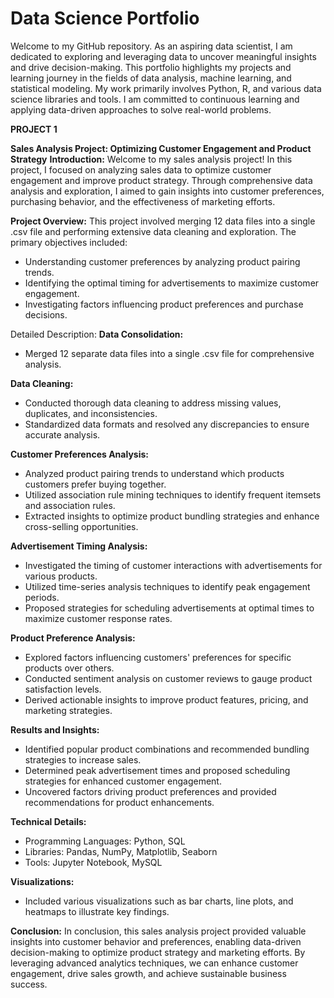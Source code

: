 # Data Science Portfolio

Welcome to my GitHub repository. As an aspiring data scientist, I am dedicated to exploring and leveraging data to uncover meaningful insights
and drive decision-making. This portfolio highlights my projects and learning journey in the fields of data analysis, machine learning, and statistical modeling. My work primarily involves Python, R, and various data science libraries and tools. I am committed to continuous learning
and applying data-driven approaches to solve real-world problems.


**PROJECT 1**

**Sales Analysis Project: Optimizing Customer Engagement and Product Strategy**
**Introduction:**
  Welcome to my sales analysis project! In this project, I focused on analyzing sales data to optimize customer engagement and improve product strategy. Through comprehensive data 
  analysis and exploration, I aimed to gain insights into customer preferences, purchasing behavior, and the effectiveness of marketing efforts.

**Project Overview:**
This project involved merging 12 data files into a single .csv file and performing extensive data cleaning and exploration. 
The primary objectives included:
   -  Understanding customer preferences by analyzing product pairing trends.
   -  Identifying the optimal timing for advertisements to maximize customer engagement.
   -  Investigating factors influencing product preferences and purchase decisions.

Detailed Description:
**Data Consolidation:**
-  Merged 12 separate data files into a single .csv file for comprehensive analysis.

**Data Cleaning:**
-  Conducted thorough data cleaning to address missing values, duplicates, and inconsistencies.
-  Standardized data formats and resolved any discrepancies to ensure accurate analysis.

**Customer Preferences Analysis:**
-  Analyzed product pairing trends to understand which products customers prefer buying together.
-  Utilized association rule mining techniques to identify frequent itemsets and association rules.
-  Extracted insights to optimize product bundling strategies and enhance cross-selling opportunities.

**Advertisement Timing Analysis:**
-  Investigated the timing of customer interactions with advertisements for various products.
-  Utilized time-series analysis techniques to identify peak engagement periods.
-  Proposed strategies for scheduling advertisements at optimal times to maximize customer response rates.

**Product Preference Analysis:**
-  Explored factors influencing customers' preferences for specific products over others.
-  Conducted sentiment analysis on customer reviews to gauge product satisfaction levels.
-  Derived actionable insights to improve product features, pricing, and marketing strategies.

**Results and Insights:**
-  Identified popular product combinations and recommended bundling strategies to increase sales.
-  Determined peak advertisement times and proposed scheduling strategies for enhanced customer engagement.
-  Uncovered factors driving product preferences and provided recommendations for product enhancements.

**Technical Details:**
-  Programming Languages: Python, SQL
-  Libraries: Pandas, NumPy, Matplotlib, Seaborn
-  Tools: Jupyter Notebook, MySQL
   
**Visualizations:**
-  Included various visualizations such as bar charts, line plots, and heatmaps to illustrate key findings.

**Conclusion:**
   In conclusion, this sales analysis project provided valuable insights into customer behavior and preferences, enabling data-driven decision-making to optimize product strategy and 
   marketing efforts. By leveraging advanced analytics techniques, we can enhance customer engagement, drive sales growth, and achieve sustainable business success.
<!---
ashithaninganagouda/ashithaninganagouda is a ✨ special ✨ repository because its `README.md` (this file) appears on your GitHub profile.
You can click the Preview link to take a look at your changes.
--->
